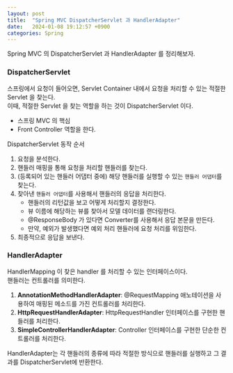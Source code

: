 ```yaml
---
layout: post
title:  "Spring MVC DispatcherServlet 과 HandlerAdapter"
date:   2024-01-08 19:12:57 +0900
categories: Spring
---
```

Spring MVC 의 DispatcherServlet 과 HandlerAdapter 를 정리해보자.

### DispatcherServlet
스프링에서 요청이 들어오면, Servlet Container 내에서 요청을 처리할 수 있는 적절한 Servlet 을 찾는다.
<br><span>
이때, 적절한 Servlet 을 찾는 역할을 하는 것이 DispatcherServlet 이다.
- 스프링 MVC 의 핵심
- Front Controller 역할을 한다.

DispatcherServlet 동작 순서
1. 요청을 분석한다.
2. 핸들러 매핑을 통해 요청을 처리할 핸들러를 찾는다.
3. (등록되어 있는 핸들러 어댑터 중에) 해당 핸들러를 실행할 수 있는 `핸들러 어댑터`를 찾는다.
4. 찾아낸 `핸들러 어댑터`를 사용해서 핸들러의 응답을 처리한다.
   - 핸들러의 리턴값을 보고 어떻게 처리할지 결정한다.
   - 뷰 이름에 해당하는 뷰를 찾아서 모델 데이터를 랜더링한다.
   - @ResponseBody 가 있다면 Converter를 사용해서 응답 본문을 만든다.
   - 만약, 예외가 발생했다면 예외 처리 핸들러에 요청 처리를 위임한다.
5. 최종적으로 응답을 보낸다.

### HandlerAdapter
HandlerMapping 이 찾은 handler 를 처리할 수 있는 인터페이스이다.
<br><span>
핸들러는 컨트롤러를 의미한다.
<br><span>
1. **AnnotationMethodHandlerAdapter**: @RequestMapping 애노테이션을 사용하여 매핑된 메소드를 가진 컨트롤러를 처리한다.
2. **HttpRequestHandlerAdapter**: HttpRequestHandler 인터페이스를 구현한 핸들러를 처리한다.
3. **SimpleControllerHandlerAdapter**: Controller 인터페이스를 구현한 단순한 컨트롤러를 처리한다.

HandlerAdapter는 각 핸들러의 종류에 따라 적절한 방식으로 핸들러를 실행하고
그 결과를 DispatcherServlet에 반환한다.


